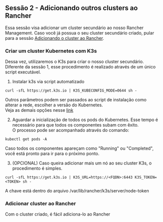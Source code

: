 ## Sessão 2 - Adicionando outros clusters ao Rancher
Essa sessão visa adicionar um cluster secundário ao nosso Rancher Management.
Caso você já possua o seu cluster secundário criado, pular para a sessão [Adicionando o cluster ao Rancher](https://github.com/SUSEBrSalesEngineer/rancher-workshop/blob/main/sessao2/passos.md#adicionar-cluster-ao-rancher).

### Criar um cluster Kubernetes com K3s
Dessa vez, utilizaremos o K3s para criar o nosso cluster secundário.
Diferente da sessão 1, esse procedimento é realizado através de um único script executável.

1. Instalar k3s via script automatizado
```
curl -sfL https://get.k3s.io | K3S_KUBECONFIG_MODE=0644 sh -
```
Outros parâmetros podem ser passados ao script de instalação como alterar a rede, escolher a versão do Kubernetes.<br/> Veja as demais opções nesse [link](https://rancher.com/docs/k3s/latest/en/installation/install-options/)

2. Aguardar a inicialização de todos os pods do Kubernetes. Esse tempo é necessário para que todos os componentes subam com êxito.<br/>
O processo pode ser acompanhado através do comando: 
```
kubectl get pods -A
```
Caso todos os componentes apareçam como "Running" ou "Completed", você está pronto para ir para o próximo ponto.

3. (OPCIONAL) Caso queira adicionar mais um nó ao seu cluster K3s, o procedimento é simples.
```
curl -sfL https://get.k3s.io | K3S_URL=https://<FQDN>:6443 K3S_TOKEN=<TOKEN> sh -
```
A chave está dentro do arquivo /var/lib/rancher/k3s/server/node-token

### Adicionar cluster ao Rancher
Com o cluster criado, é fácil adiciona-lo ao Rancher
